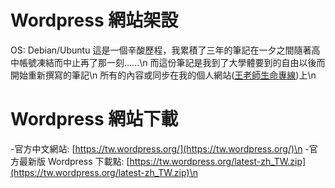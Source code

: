 # Wordpress 網站架設
OS: Debian/Ubuntu
這是一個辛酸歷程，我累積了三年的筆記在一夕之間隨著高中帳號凍結而中止再了那一刻......\n
而這份筆記是我到了大學體要到的自由以後而開始重新撰寫的筆記\n
所有的內容或同步在我的個人網站([王老師生命專線](https://www.jw-albert.tw))上\n

# Wordpress 網站下載
-官方中文網站: [https://tw.wordpress.org/](https://tw.wordpress.org/)\n
-官方最新版 Wordpress 下載點: [https://tw.wordpress.org/latest-zh_TW.zip](https://tw.wordpress.org/latest-zh_TW.zip)\n
